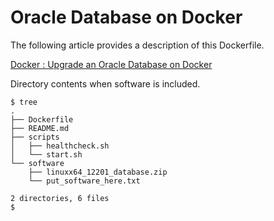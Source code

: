 # Oracle Database on Docker

The following article provides a description of this Dockerfile.

[Docker : Upgrade an Oracle Database on Docker](https://oracle-base.com/articles/linux/docker-upgrade-an-oracle-databases-on-docker)

Directory contents when software is included.

```
$ tree
.
├── Dockerfile
├── README.md
├── scripts
│   ├── healthcheck.sh
│   └── start.sh
└── software
    ├── linuxx64_12201_database.zip
    └── put_software_here.txt

2 directories, 6 files
$
```
